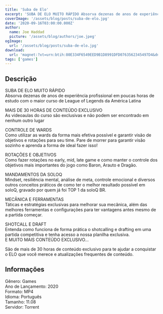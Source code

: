 ```yaml
---
title: 'Suba de Elo'
excerpt: 'SUBA DE ELO MUITO RÁPIDO Absorva dezenas de anos de experiência profissional em poucas horas de estudo com o maior curso de League of Legends da América Latina  MAIS DE 30 HORAS DE CONTEÚDO EXCLUSIVO As videoaulas do curso são exclusivas e não podem ser encontrado em nenhum ou'
coverImage: '/assets/blog/posts/suba-de-elo.jpg'
date: '2020-09-16T03:00:00.000Z'
author:
  name: Joe Haddad
  picture: '/assets/blog/authors/joe.jpeg'
ogImage:
  url: '/assets/blog/posts/suba-de-elo.jpg'
download:
  url: 'magnet:?xt=urn:btih:80E334F6549EED9B1D8991DFD0763562345497D4&dn=Prota%20Games&tr=udp%3a%2f%2ftracker.openbittorrent.com%3a1337%2fannounce&tr=udp%3a%2f%2ftracker.opentrackr.org%3a1337%2fannounce'
tags: ['games']
---
```

<h2>Descrição</h2>
<p></p><p>SUBA DE ELO MUITO RÁPIDO<br/>Absorva dezenas de anos de experiência profissional em poucas horas de estudo com o maior curso de League of Legends da América Latina</p><p>MAIS DE 30 HORAS DE CONTEÚDO EXCLUSIVO<br/>As videoaulas do curso são exclusivas e não podem ser encontrado em nenhum outro lugar</p><p>CONTROLE DE WARDS<br/>Como utilizar as wards da forma mais efetiva possível e garantir visão de objetivos e rotações para seu time. Pare de morrer para garantir visão sozinho e aprenda a forma de ideal fazer isso!</p><p>ROTAÇÕES E OBJETIVOS<br/>Como fazer rotações no early, mid, late game e como manter o controle dos objetivos mais importantes do jogo como Baron, Arauto e Dragão.</p><p>MANDAMENTOS DA SOLOQ<br/>Mindset, resiliência mental, análise de meta, controle emocional e diversos outros conceitos práticos de como ter o melhor resultado possível em soloQ, gravado por quem já foi TOP 1 da soloQ BR.</p><p>MECÂNICA E FERRAMENTAS<br/>Táticas e estratégias exclusivas para melhorar sua mecânica, além das melhores ferramentas e configurações para ter vantagens antes mesmo de a partida começar.</p><p>SHOTCALL E DRAFT<br/>Entenda como funciona de forma prática o shotcalling e drafting em uma partida competitiva e tenha acesso a nossa planilha exclusiva.<br/>E MUITO MAIS CONTEÚDO EXCLUSIVO…</p><p>São de mais de 30 horas de conteúdo exclusivo para te ajudar a conquistar o ELO que você merece e atualizações frequentes de conteúdo.</p><h2>Informações</h2><p>Gênero: Games<br/>Ano de Lançamento: 2020<br/>Formato: MP4<br/>Idioma: Português<br/>Tamanho: 11.08<br/>Servidor: Torrent</p>
